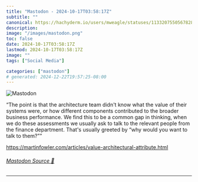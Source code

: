 ```yaml
---
title: "Mastodon - 2024-10-17T03:58:17Z"
subtitle: ""
canonical: https://hachyderm.io/users/mweagle/statuses/113320755056782804
description:
image: "/images/mastodon.png"
toc: false
date: 2024-10-17T03:58:17Z
lastmod: 2024-10-17T03:58:17Z
image: ""
tags: ["Social Media"]

categories: ["mastodon"]
# generated: 2024-12-22T19:57:25-08:00
---
```

![Mastodon](/images/mastodon.png)

<p>“The point is that the architecture team didn&#39;t know what the value of their systems were, or how different components contributed to the broader business performance. We find this to be a common gap in thinking, when we do these assessments we usually ask to talk to the relevant people from the finance department. That&#39;s usually greeted by “why would you want to talk to them?””</p><p><a href="https://martinfowler.com/articles/value-architectural-attribute.html" target="_blank" rel="nofollow noopener noreferrer" translate="no"><span class="invisible">https://</span><span class="ellipsis">martinfowler.com/articles/valu</span><span class="invisible">e-architectural-attribute.html</span></a></p>


###### [Mastodon Source 🐘](https://hachyderm.io/@mweagle/113320755056782804)

___
